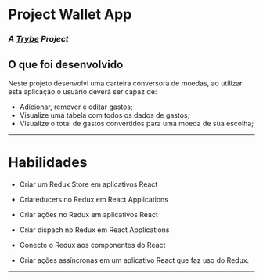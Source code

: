 # Project Wallet App
### _A [Trybe](https://www.betrybe.com/) Project_

## O que foi desenvolvido

Neste projeto desenvolvi uma carteira conversora de moedas, ao utilizar esta aplicação o usuário deverá ser capaz de:
- Adicionar, remover e editar gastos;
- Visualize uma tabela com todos os dados de gastos;
- Visualize o total de gastos convertidos para uma moeda de sua escolha;

---

# Habilidades

* Criar um Redux Store em aplicativos React

* Criareducers no Redux em React Applications

* Criar ações no Redux em aplicativos React

* Criar dispach no Redux em React Applications

* Conecte o Redux aos componentes do React

* Criar ações assíncronas em um aplicativo React que faz uso do Redux.

---

